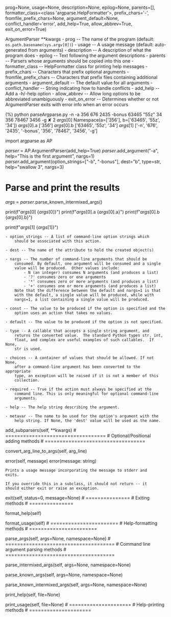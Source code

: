 
prog=None,
usage=None,
description=None,
epilog=None,
parents=[],
formatter_class=<class 'argparse.HelpFormatter'>,
prefix_chars='-',
fromfile_prefix_chars=None,
argument_default=None,
conflict_handler='error',
add_help=True,
allow_abbrev=True,
exit_on_error=True)


ArgumentParser **kwargs
    - prog -- The name of the program (default:
        ``os.path.basename(sys.argv[0])``)
    - usage -- A usage message (default: auto-generated from arguments)
    - description -- A description of what the program does
    - epilog -- Text following the argument descriptions
    - parents -- Parsers whose arguments should be copied into this one
    - formatter_class -- HelpFormatter class for printing help messages
    - prefix_chars -- Characters that prefix optional arguments
    - fromfile_prefix_chars -- Characters that prefix files containing
        additional arguments
    - argument_default -- The default value for all arguments
    - conflict_handler -- String indicating how to handle conflicts
    - add_help -- Add a -h/-help option
    - allow_abbrev -- Allow long options to be abbreviated unambiguously
    - exit_on_error -- Determines whether or not ArgumentParser exits with
        error info when an error occurs




(%) python parseArgparse.py -n -a 356 676 2435 -bonus 63465 "55z" 34 356 78467 3456 -g                                                                                                                                                 ✘ 2
_args_[0] Namespace(a=['356'], b=['63465', '55z', '34'])
_args_[0].a ['356']
_args_[0].b ['63465', '55z', '34']
_args_[1] ['-n', '676', '2435', '-bonus', '356', '78467', '3456', '-g']



import argparse as AP

_parser_ = AP.ArgumentParser(add_help=True)
_parser_.add_argument("-a", help="This is the first argument", nargs=1)
_parser_.add_argument(option_strings=["-b", "-bonus"], dest="b", type=str, help="swallow 3", nargs=3)


# Parse and print the results
_args_ = _parser_.parse_known_intermixed_args()

print(f"_args_[0] {_args_[0]}")
print(f"_args_[0].a {_args_[0].a}")
print(f"_args_[0].b {_args_[0].b}")

print(f"_args_[1] {_args_[1]}")

    - option_strings -- A list of command-line option strings which
        should be associated with this action.

    - dest -- The name of the attribute to hold the created object(s)

    - nargs -- The number of command-line arguments that should be
        consumed. By default, one argument will be consumed and a single
        value will be produced.  Other values include:
            - N (an integer) consumes N arguments (and produces a list)
            - '?' consumes zero or one arguments
            - '*' consumes zero or more arguments (and produces a list)
            - '+' consumes one or more arguments (and produces a list)
        Note that the difference between the default and nargs=1 is that
        with the default, a single value will be produced, while with
        nargs=1, a list containing a single value will be produced.

    - const -- The value to be produced if the option is specified and the
        option uses an action that takes no values.

    - default -- The value to be produced if the option is not specified.

    - type -- A callable that accepts a single string argument, and
        returns the converted value.  The standard Python types str, int,
        float, and complex are useful examples of such callables.  If None,
        str is used.

    - choices -- A container of values that should be allowed. If not None,
        after a command-line argument has been converted to the appropriate
        type, an exception will be raised if it is not a member of this
        collection.

    - required -- True if the action must always be specified at the
        command line. This is only meaningful for optional command-line
        arguments.

    - help -- The help string describing the argument.

    - metavar -- The name to be used for the option's argument with the
        help string. If None, the 'dest' value will be used as the name.




add_subparsers(self, **kwargs)
    # ==================================
    # Optional/Positional adding methods
    # ==================================

convert_arg_line_to_args(self, arg_line)

error(self, message)
    error(message: string)

    Prints a usage message incorporating the message to stderr and
    exits.

    If you override this in a subclass, it should not return -- it
    should either exit or raise an exception.

exit(self, status=0, message=None)
    # ===============
    # Exiting methods
    # ===============

format_help(self)

format_usage(self)
    # =======================
    # Help-formatting methods
    # =======================

parse_args(self, args=None, namespace=None)
    # =====================================
    # Command line argument parsing methods
    # =====================================

parse_intermixed_args(self, args=None, namespace=None)

parse_known_args(self, args=None, namespace=None)

parse_known_intermixed_args(self, args=None, namespace=None)

print_help(self, file=None)

print_usage(self, file=None)
    # =====================
    # Help-printing methods
    # =====================




#

